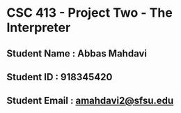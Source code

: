# CSC 413 - Project Two - The Interpreter

## Student Name  : Abbas Mahdavi

## Student ID    : 918345420

## Student Email : amahdavi2@sfsu.edu
